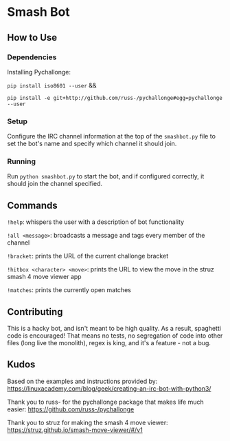 # Smash Bot

## How to Use

### Dependencies

Installing Pychallonge:

`pip install iso8601 --user` &&

`pip install -e git+http://github.com/russ-/pychallonge#egg=pychallonge --user`

### Setup

Configure the IRC channel information at the top of the `smashbot.py` file to set the bot's name and specify which channel it should join. 

### Running 

Run `python smashbot.py` to start the bot, and if configured correctly, it should join the channel specified.

## Commands
`!help`: whispers the user with a description of bot functionality

`!all <message>`: broadcasts a message and tags every member of the channel

`!bracket`: prints the URL of the current challonge bracket

`!hitbox <character> <move>`: prints the URL to view the move in the struz smash 4 move viewer app

`!matches`: prints the currently open matches

## Contributing
This is a hacky bot, and isn't meant to be high quality. As a result, spaghetti code is encouraged! That means no tests, no segregation of code into other files (long live the monolith), regex is king, and it's a feature - not a bug. 

## Kudos
Based on the examples and instructions provided by: https://linuxacademy.com/blog/geek/creating-an-irc-bot-with-python3/

Thank you to russ- for the pychallonge package that makes life much easier: https://github.com/russ-/pychallonge

Thank you to struz for making the smash 4 move viewer: https://struz.github.io/smash-move-viewer/#/v1


